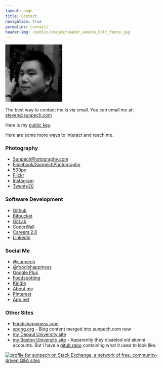 ```yaml
---
layout: page
title: Contact
navigation: true
permalink: contact/
header-img: /public/images/header_wooden_bolt_fence.jpg
---
```


<img src="/public/images/sunpech_almajis.jpg" class="img-responsive img-circle" width="180" alt="Steven" />

The best way to contact me is via email. You can email me at: <a href="mailto:&#115;&#116;&#101;&#118;&#101;&#110;&#064;&#115;&#117;&#110;&#112;&#101;&#099;&#104;&#046;&#099;&#111;&#109;">&#115;&#116;&#101;&#118;&#101;&#110;&#064;&#115;&#117;&#110;&#112;&#101;&#099;&#104;&#046;&#099;&#111;&#109;</a>

Here is my [public key](https://pgp.mit.edu/pks/lookup?op=get&search=0x9F45490B0472FEA6).

Here are some more ways to interact and reach me.

### Photography

* [SunpechPhotography.com](http://sunpechphotography.com)
* [Facebook/SunpechPhotography](https://www.facebook.com/SunpechPhotography)
* [500px](http://500px.com/sunpech)
* [Flickr](http://www.flickr.com/photos/sunpech/sets/)
* [Instagram](http://instagram.com/sunpech)
* [Twenty20](http://twenty20.com/sunpech)

### Software Development

* [Github](http://github.com/sunpech)
* [Bitbucket](http://bitbucket.org/sunpech)
* [GitLab](https://gitlab.com/u/sunpech)
* [CoderWall](https://coderwall.com/sunpech)
* [Careers 2.0](http://careers.stackoverflow.com/sunpech)
* [LinkedIn](http://www.linkedin.com/in/sunpech)

### Social Me

* [@sunpech](http://www.twitter.com/sunpech)
* [@foodishappiness](http://www.twitter.com/foodishappiness)
* [Google Plus](http://plus.google.com/+StevenSuwatanapongched)
* [Foodspotting](http://www.foodspotting.com/foodishappiness)
* [Kindle](https://kindle.amazon.com/profile/S--Suwatanapongched/1869189)
* [About.me](http://about.me/sunpech)
* [Pinterest](http://pinterest.com/sunpech/)
* [App.net](https://alpha.app.net/sunpech)

### Other Sites

* [Foodishappiness.com](http://www.foodishappiness.com/)
* [spong.org](http://spong.org/) - Blog content merged into sunpech.com now
* [my Depaul University site](http://students.depaul.edu/~ssuwatan/)
* [my Boston University site](http://cs-people.bu.edu/spong) - Apparently they disabled old alumni accounts. But I have a [gitub repo](https://github.com/sunpech/boston_university_website) containing what it used to look like.

<a href="http://stackexchange.com/users/4349f7c113214976ac971c2fb0982336"><img alt="profile for sunpech on Stack Exchange, a network of free, community-driven Q&amp;A sites" src="http://stackexchange.com/users/flair/4349f7c113214976ac971c2fb0982336.png" height="58" title="profile for sunpech on Stack Exchange, a network of free, community-driven Q&amp;A sites" width="208" /></a>
